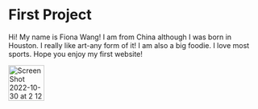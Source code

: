 # First Project
Hi! My name is Fiona Wang!
I am from China although I was born in Houston.
I really like art-any form of it!
I am also a big foodie.
I love most sports.
Hope you enjoy my first website!






<img width="71" alt="Screen Shot 2022-10-30 at 2 12 27 PM" src="https://user-images.githubusercontent.com/115951393/198897268-0141bf19-254c-461a-b773-6a50265156d1.png">
